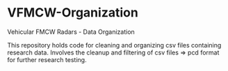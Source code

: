 # VFMCW-Organization
Vehicular FMCW Radars - Data Organization

This repository holds code for cleaning and organizing csv files containing research data. Involves the cleanup and filtering of csv files => pcd format for further research testing.
